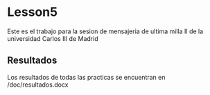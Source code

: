 # Lesson5

Este es el trabajo para la sesion de mensajeria de ultima milla II de la universidad Carlos III de Madrid
    
## Resultados

Los resultados de todas las practicas se encuentran en /doc/resultados.docx